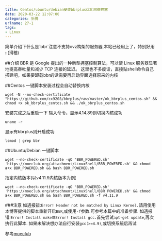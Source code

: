 ```yaml
---
title: Centos/ubuntu/debian安装bbrplus优化网络拥塞
date: 2020-03-22 12:07:00
categories: 折腾
urlname: 27-1
tags:
- Linux
---
```

<!--markdown-->简单介绍下什么是`bbr`注意不支持ovz构架的服务器,本站已经用上了，特别好用 ::(滑稽) 
##介绍
BBR 是 Google 提出的一种新型拥塞控制算法，可以使 Linux 服务器显著地提高吞吐量和减少 TCP 连接的延迟。
这里也不多废话，直接贴shell命令自己搭建吧，如果要卸载bbr的话需要再启动界面选择原来的内核

##Centos
一键脚本安装过程会自动替换内核
```
wget -N --no-check-certificate "https://github.com/cx9208/bbrplus/raw/master/ok_bbrplus_centos.sh" && chmod +x ok_bbrplus_centos.sh && ./ok_bbrplus_centos.sh
```
安装完成之后重启一下
输入命令，显示4.14.89则切换内核成功
```
uname -r
```
显示有bbrplus则开启成功
```
lsmod | grep bbr
```

##Ubuntu/Debian
一键脚本
```
wget --no-check-certificate -qO 'BBR_POWERED.sh' 'https://moeclub.org/attachment/LinuxShell/BBR_POWERED.sh' && chmod a+x BBR_POWERED.sh && bash BBR_POWERED.sh
```
指定内核版本(以v4.11.9内核版本为例)
```
wget --no-check-certificate -qO 'BBR_POWERED.sh' 'https://moeclub.org/attachment/LinuxShell/BBR_POWERED.sh' && chmod a+x BBR_POWERED.sh && bash BBR_POWERED.sh -f v4.11.9
```
###注意
如遇报错:`Error! Header not be matched by Linux Kernel.`请用使用本博客提供的脚本重新开启`BBR`,或使用`-f`参数.可参考本篇中的准备步骤. 如遇报错:`Error! Install make或Error! Install gcc.`首先尝试`apt-get update`,再次执行此脚本. 如果未解决想办法自行安装`gcc(>=4.9)`,或切换系统后再试

参考[moeclub](https://moeclub.org/2017/06/24/278/)